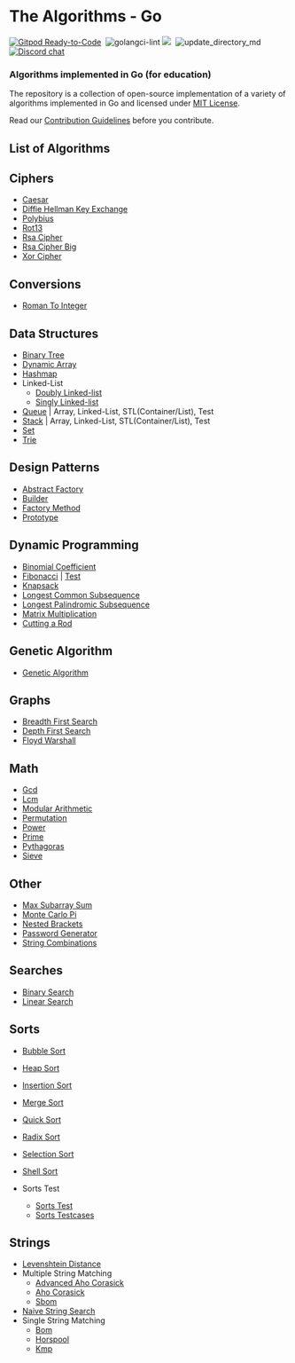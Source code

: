 # The Algorithms - Go
[![Gitpod Ready-to-Code](https://img.shields.io/badge/Gitpod-Ready--to--Code-blue?logo=gitpod&style=flat-square)](https://gitpod.io/#https://github.com/TheAlgorithms/Go)&nbsp;
![golangci-lint](https://github.com/TheAlgorithms/Go/workflows/golangci-lint/badge.svg)
![](https://img.shields.io/github/repo-size/TheAlgorithms/Go.svg?label=Repo%20size&style=flat-square)&nbsp;
![update_directory_md](https://github.com/TheAlgorithms/Go/workflows/update_directory_md/badge.svg)
[![Discord chat](https://img.shields.io/discord/808045925556682782.svg?logo=discord&colorB=7289DA&style=flat-square)](https://discord.gg/c7MnfGFGa6)&nbsp;

### Algorithms implemented in Go (for education)

The repository is a collection of open-source implementation of a variety of algorithms implemented in Go and licensed under [MIT License](LICENSE).

Read our [Contribution Guidelines](CONTRIBUTING.md) before you contribute.

## List of Algorithms


## Ciphers
* [Caesar](./ciphers/caesar/)
* [Diffie Hellman Key Exchange](./ciphers/diffie_hellman_key_exchange/)
* [Polybius](./ciphers/polybius/)
* [Rot13](./ciphers/rot13/)
* [Rsa Cipher](./ciphers/rsa_cipher/)
* [Rsa Cipher Big](./ciphers/rsa_cipher_big/)
* [Xor Cipher](./ciphers/xor_cipher/)

## Conversions
* [Roman To Integer](./conversions/roman_to_integer/)

## Data Structures
* [Binary Tree](./data_structures/binary_tree/)
* [Dynamic Array](./data_structures/dynamic_array/)
* [Hashmap](./data_structures/hashmap/)
* Linked-List
    * [Doubly Linked-list](./data_structures/linkedlist/doubly_linkedlist/)
    * [Singly Linked-list](./data_structures/linkedlist/singly_linkedlist/)
* [Queue](./data_structures/queue/) | Array, Linked-List, STL(Container/List), Test
* [Stack](./data_structures/stack/) | Array, Linked-List, STL(Container/List), Test
* [Set](./data_structures/set/)
* [Trie](./data_structures/trie/)

## Design Patterns
* [Abstract Factory](./design_patterns/abstract_factory/)
* [Builder](./design_patterns/builder/)
* [Factory Method](./design_patterns/factory_method/)
* [Prototype](./design_patterns/prototype/)


## Dynamic Programming
* [Binomial Coefficient](./dynamic_programming/binomialcoefficient.go)
* [Fibonacci](./dynamic_programming/fibonacci.go) | [Test](./dynamic_programming/fibonacci_test.go)
* [Knapsack](./dynamic_programming/knapsack.go)
* [Longest Common Subsequence](./dynamic_programming/longestcommonsubsequence.go)
* [Longest Palindromic Subsequence](./dynamic_programming/longestpalindromicsubsequence.go)
* [Matrix Multiplication](./dynamic_programming/matrixmultiplication.go)
* [Cutting a Rod](./dynamic_programming/rodcutting.go)

## Genetic Algorithm
* [Genetic Algorithm](./genetic_algorithm/geneticalgorithm.go)

## Graphs
* [Breadth First Search](./graphs/breadth_first_search/)
* [Depth First Search](./graphs/depth_first_search/)
* [Floyd Warshall](./graphs/floyd_warshall/)
    
## Math
* [Gcd](./math/gcd/)
* [Lcm](./math/lcm/)
* [Modular Arithmetic](./math/modular_arithmetic/) 
* [Permutation](./math/permutation/)
* [Power](./math/power/)
* [Prime](./math/prime/)
* [Pythagoras](./math/pythagoras/)
* [Sieve](./math/sieve/)


## Other
* [Max Subarray Sum](./other/max_subarray_sum/)
* [Monte Carlo Pi](./other/monte_carlo_pi/)
* [Nested Brackets](./other/nested_brackets/)
* [Password Generator](./other/password_generator/)
* [String Combinations](./other/string_combinations/)

## Searches
* [Binary Search](./searches/binary_search/)
* [Linear Search](./searches/linear_search/)

## Sorts
* [Bubble Sort](./sorts/bubblesort.go)
* [Heap Sort](./sorts/heapsort.go)
* [Insertion Sort](./sorts/insertionsort.go)
* [Merge Sort](./sorts/mergesort.go)
* [Quick Sort](./sorts/quicksort.go)
* [Radix Sort](./sorts/radixsort.go)
* [Selection Sort](./sorts/selectionsort.go)
* [Shell Sort](./sorts/shellsort.go)


* Sorts Test
  * [Sorts Test](./sorts/sorts_test.go)
  * [Sorts Testcases](./sorts/sorts_testcases.go)

## Strings
* [Levenshtein Distance](./strings/levenshtein_distance/)
* Multiple String Matching
    * [Advanced Aho Corasick](./strings/multiple_string_matching/advanced_aho_corasick/)
    * [Aho Corasick](./strings/multiple_string_matching/aho_corasick/)
    * [Sbom](./strings/multiple_string_matching/sbom/)
* [Naive String Search](./strings/naive_string_search/)
* Single String Matching
    * [Bom](./strings/single_string_matching/bom/)
    * [Horspool](./strings/single_string_matching/horspool/)
    * [Kmp](./strings/single_string_matching/kmp/)
